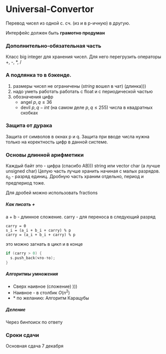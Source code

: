 # Universal-Convertor

Перевод чисел из одной с. сч. (из и в p-ичную) в другую.

Интерфейс должен быть **грамотно продуман**

### Дополнительно-обязательная часть 
Класс big integer для хранения чисел.
Для него перегрузить операторы +, -, \*, /
### А подлянка то в бэкенде.
1) размеры чисел не ограничены ($string$ вошел в чат) (длинка)))
2) надо уметь работать работать с float и с периодической частью
3) обозначения цифр
	+ angel $p, q \leq 36$ 
	+ devil $p, q - int$ (на самом деле $p, q \leq 255$) числа в квадратных скобках


### Защита от дурака 
Защита от символов в окнах p и q. 
Защита при вводе числа нужна только на коректность цифр в данной системе.

### Основы длинной арифметики
  
Каждый байт это - цифра (спасибо АВ))) 
string или vector char (а лучше unsigned char)
Целую часть лучше хранить начиная с малых разрядов. 
$s_0$ - разряд единиц.
Дробную часть храним отдельно, период и предпериод тоже.
  
Для дробей можно использовать fractions
##### Как писать +
a + b - длинное сложение.
carry - для переноса в следующий разряд

```
carry = 0
s_i = (a_i + b_i + carry) % p
carry = (a_i + b_i + carry) % p
```
  
это можно загнать в цикл и в конце

```cpp
if (carry > 0) {
  s.push_back(что-то);
}
```

##### Алгоритмы умножения
+ Сверх наивное (сложение) )))
+ Наивное - в столбик $O(n^2)$
+ \* по желанию: Алгоритм Карацубы

##### Деление
Через бинпоиск по ответу 

### Сроки сдачи
Основная сдача 7 декабря
